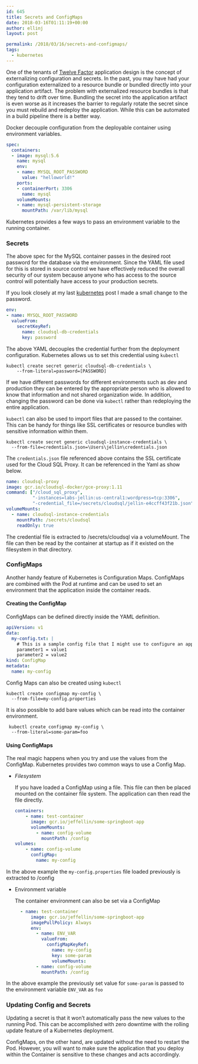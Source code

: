 ```yaml
---
id: 645
title: Secrets and ConfigMaps
date: 2018-03-16T01:11:19+00:00
author: ellinj
layout: post

permalink: /2018/03/16/secrets-and-configmaps/
tags:
  - kubernetes
---
```


One of the tenants of [Twelve Factor](https://12factor.net/) application design is the concept of externalizing configuration and secrets. In the past, you may have had your configuration externalized to a resource bundle or bundled directly into your application artifact. The problem with externalized resource bundles is that they tend to drift over time. Bundling the secret into the application artifact is even worse as it increases the barrier to regularly rotate the secret since you must rebuild and redeploy the application. While this can be automated in a build pipeline there is a better way.

Docker decouple configuration from the deployable container using environment variables.

```yaml
spec:
  containers:
  - image: mysql:5.6
    name: mysql
    env:
    - name: MYSQL_ROOT_PASSWORD
      value: "helloworld!"
    ports:
    - containerPort: 3306
      name: mysql
    volumeMounts:
    - name: mysql-persistent-storage
      mountPath: /var/lib/mysql
```    

Kubernetes provides a few ways to pass an environment variable to the running container.

### Secrets

The above spec for the MySQL container passes in the desired root password for the database via the environment. Since the YAML file used for this is stored in source control we have effectively reduced the overall security of our system because anyone who has access to the source control will potentially have access to your production secrets.

If you look closely at my last [kubernetes](/2018/03/11/kubernetes-and-google-cloud-sql/) post I made a small change to the password.

```yaml
env:
- name: MYSQL_ROOT_PASSWORD
  valueFrom:
    secretKeyRef:
      name: cloudsql-db-credentials
      key: password
```    

The above YAML decouples the credential further from the deployment configuration. Kubernetes allows us to set this credential using `kubectl`

    kubectl create secret generic cloudsql-db-credentials \
        --from-literal=password=[PASSWORD]
    

If we have different passwords for different environments such as dev and production they can be entered by the appropriate person who is allowed to know that information and not shared organization wide. In addition, changing the password can be done via `kubectl` rather than redeploying the entire application.

`kubectl` can also be used to import files that are passed to the container. This can be handy for things like SSL certificates or resource bundles with sensitive information within them.



    kubectl create secret generic cloudsql-instance-credentials \
      --from-file=credentials.json=\Users\jellin\credentials.json
    

The `credentials.json` file referenced above contains the SSL certificate used for the Cloud SQL Proxy. It can be referenced in the Yaml as show below.

```yaml
name: cloudsql-proxy
image: gcr.io/cloudsql-docker/gce-proxy:1.11
command: ["/cloud_sql_proxy",
          "-instances=labs-jellin:us-central1:wordpress=tcp:3306",
          "-credential_file=/secrets/cloudsql/jellin-e4ccff43f21b.json"]
volumeMounts:
  - name: cloudsql-instance-credentials
    mountPath: /secrets/cloudsql
    readOnly: true
```   

The credential file is extracted to /secrets/cloudsql via a volumeMount. The file can then be read by the container at startup as if it existed on the filesystem in that directory.

### ConfigMaps

Another handy feature of Kubernetes is Configuration Maps. ConfigMaps are combined with the Pod at runtime and can be used to set an environment that the application inside the container reads.

#### Creating the ConfigMap

ConfigMaps can be defined directly inside the YAML definition.

```yaml
apiVersion: v1
data:
  my-config.txt: |
    # This is a sample config file that I might use to configure an application
    parameter1 = value1
    parameter2 = value2
kind: ConfigMap
metadata:
  name: my-config
```   

Config Maps can also be created using `kubectl`

    kubectl create configmap my-config \
      --from-file=my-config.properties 
    

It is also possible to add bare values which can be read into the container environment.


     kubectl create configmap my-config \
      --from-literal=some-param=foo
    

#### Using ConfigMaps

The real magic happens when you try and use the values from the ConfigMap. Kubernetes provides two common ways to use a Config Map.

  * _Filesystem_
  
    If you have loaded a ConfigMap using a file. This file can then be placed mounted on the container file system. The application can then read the file directly.

    ```yaml
    containers:
        - name: test-container
          image: gcr.io/jeffellin/some-springboot-app
          volumeMounts:
            - name: config-volume
              mountPath: /config
    volumes:
        - name: config-volume
          configMap:
            name: my-config  
    ```

In the above example the `my-config.properties` file loaded previously is extracted to /config

  * Environment variable
  
    The container environment can also be set via a ConfigMap

    ```yaml
      - name: test-container
          image: gcr.io/jeffellin/some-springboot-app
          imagePullPolicy: Always
          env:
            - name: ENV_VAR
              valueFrom:
                configMapKeyRef:
                  name: my-config
                  key: some-param
                  volumeMounts:
            - name: config-volume
              mountPath: /config
      ```
   In the above example the previously set value for `some-param` is passed to the environment variable `ENV_VAR` as `foo`

### Updating Config and Secrets

Updating a secret is that it won’t automatically pass the new values to the running Pod. This can be accomplished with zero downtime with the rolling update feature of a Kubernetes deployment.

ConfigMaps, on the other hand, are updated without the need to restart the Pod. However, you will want to make sure the application that you deploy within the Container is sensitive to these changes and acts accordingly.